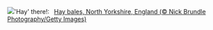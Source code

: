 ![](https://www.bing.com/th?id=OHR.YorkshireHay_EN-US8523120193_UHD.jpg&w=1000)'Hay' there!:&nbsp;&ensp;[Hay bales, North Yorkshire, England (© Nick Brundle Photography/Getty Images)](https://www.bing.com/th?id=OHR.YorkshireHay_EN-US8523120193_UHD.jpg)
<br><br/>
